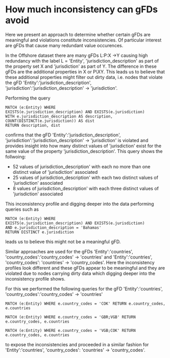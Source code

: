 # How much inconsistency can gFDs avoid

Here we present an approach to determine whether certain gFDs are meaningful and violations constitute inconsistencies. Of particular interest are gFDs that cause many redundant value occurences.

In the Offshore dataset there are many gFDs L:P:X ->Y causing high redundancy with the label L = 'Entity', 'jurisdiction_description' as part of the property set X and 'jurisdiction' as part of Y. The difference in these gFDs are the additional properties in X or P\XY. This leads us to believe that these additional properties might filter out dirty data, i.e. nodes that violate the gFD 'Entity':'jurisdiction_description', 'jurisdiction':'jurisdiction_description' -> 'jurisdiction'.

Performing the query

```
MATCH (e:Entity) WHERE
EXISTS(e.jurisdiction_description) AND EXISTS(e.jurisdiction)
WITH e.jurisdiction_description AS description, COUNT(DISTINCT(e.jurisdiction)) AS dist
RETURN description, dist
```

confirms that the gFD 'Entity':'jurisdiction_description', 'jurisdiction':'jurisdiction_description' -> 'jurisdiction' is violated and provides insight into how many distinct values of 'jurisdiction' exist for the same value of the property 'jurisdiction_description'. This query shows the follwoing:

- 52 values of jurisdiction_description' with each no more than one distinct value of 'jurisdiction' associated
- 25 values of jurisdiction_description' with each two distinct values of 'jurisdiction' associated
- 8 values of jurisdiction_description' with each three distinct values of 'jurisdiction' associated

This inconsistency profile and digging deeper into the data performing queries such as

```
MATCH (e:Entity) WHERE
EXISTS(e.jurisdiction_description) AND EXISTS(e.jurisdiction)
AND e.jurisdiction_description = 'Bahamas' 
RETURN DISTINCT e.jurisdiction
```

leads us to believe this might not be a meaningful gFD.

Similar approaches are used for the gFDs 'Entity':'countries', 'country_codes':'country_codes' -> 'countries' and 'Entity':'countries', 'country_codes': 'countries' -> 'country_codes'. Here the inconsistency profiles look different and these gFDs appear to be meaningful and they are violated due to nodes carrying dirty data which digging deeper into the inconsistency profile shows.

For this we performed the following queries for the gFD 'Entity':'countries', 'country_codes':'country_codes' -> 'countries'

```
MATCH (e:Entity) WHERE e.country_codes = 'COK' RETURN e.country_codes, e.countries
```
```
MATCH (e:Entity) WHERE e.country_codes = 'GBR;VGB' RETURN e.country_codes, e.countries
```
```
MATCH (e:Entity) WHERE e.country_codes = 'VGB;COK' RETURN e.country_codes, e.countries
```

to expose the inconsistencies and proceeded in a similar fashion for 'Entity':'countries', 'country_codes': 'countries' -> 'country_codes'.
